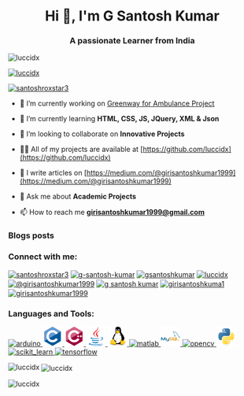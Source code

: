 <h1 align="center">Hi 👋, I'm G Santosh Kumar</h1>
<h3 align="center">A passionate Learner from India</h3>

<p align="left"> <img src="https://komarev.com/ghpvc/?username=luccidx&label=Profile%20views&color=0e75b6&style=flat" alt="luccidx" /> </p>

<p align="left"> <a href="https://github.com/ryo-ma/github-profile-trophy"><img src="https://github-profile-trophy.vercel.app/?username=luccidx" alt="luccidx" /></a> </p>

<p align="left"> <a href="https://twitter.com/santoshroxstar3" target="blank"><img src="https://img.shields.io/twitter/follow/santoshroxstar3?logo=twitter&style=for-the-badge" alt="santoshroxstar3" /></a> </p>

- 🔭 I’m currently working on [Greenway for Ambulance Project](https://github.com/luccidx/Greenway-for-Ambulance-by-Automatic-Control-of-Traffic-Lights)

- 🌱 I’m currently learning **HTML, CSS, JS, JQuery, XML & Json**

- 👯 I’m looking to collaborate on **Innovative Projects**

- 👨‍💻 All of my projects are available at [https://github.com/luccidx](https://github.com/luccidx)

- 📝 I write articles on [https://medium.com/@girisantoshkumar1999](https://medium.com/@girisantoshkumar1999)

- 💬 Ask me about **Academic Projects**

- 📫 How to reach me **girisantoshkumar1999@gmail.com**

### Blogs posts
<!-- BLOG-POST-LIST:START -->
<!-- BLOG-POST-LIST:END -->


<h3 align="left">Connect with me:</h3>
<p align="left">
<a href="https://twitter.com/santoshroxstar3" target="blank"><img align="center" src="https://raw.githubusercontent.com/rahuldkjain/github-profile-readme-generator/master/src/images/icons/Social/twitter.svg" alt="santoshroxstar3" height="30" width="40" /></a>
<a href="https://linkedin.com/in/g-santosh-kumar" target="blank"><img align="center" src="https://raw.githubusercontent.com/rahuldkjain/github-profile-readme-generator/master/src/images/icons/Social/linked-in-alt.svg" alt="g-santosh-kumar" height="30" width="40" /></a>
<a href="https://kaggle.com/gsantoshkumar" target="blank"><img align="center" src="https://raw.githubusercontent.com/rahuldkjain/github-profile-readme-generator/master/src/images/icons/Social/kaggle.svg" alt="gsantoshkumar" height="30" width="40" /></a>
<a href="https://instagram.com/luccidx" target="blank"><img align="center" src="https://raw.githubusercontent.com/rahuldkjain/github-profile-readme-generator/master/src/images/icons/Social/instagram.svg" alt="luccidx" height="30" width="40" /></a>
<a href="https://medium.com/@girisantoshkumar1999" target="blank"><img align="center" src="https://raw.githubusercontent.com/rahuldkjain/github-profile-readme-generator/master/src/images/icons/Social/medium.svg" alt="@girisantoshkumar1999" height="30" width="40" /></a>
<a href="https://www.youtube.com/c/g santosh kumar" target="blank"><img align="center" src="https://raw.githubusercontent.com/rahuldkjain/github-profile-readme-generator/master/src/images/icons/Social/youtube.svg" alt="g santosh kumar" height="30" width="40" /></a>
<a href="https://www.hackerrank.com/girisantoshkuma1" target="blank"><img align="center" src="https://raw.githubusercontent.com/rahuldkjain/github-profile-readme-generator/master/src/images/icons/Social/hackerrank.svg" alt="girisantoshkuma1" height="30" width="40" /></a>
<a href="https://auth.geeksforgeeks.org/user/girisantoshkumar1999" target="blank"><img align="center" src="https://raw.githubusercontent.com/rahuldkjain/github-profile-readme-generator/master/src/images/icons/Social/geeks-for-geeks.svg" alt="girisantoshkumar1999" height="30" width="40" /></a>
</p>

<h3 align="left">Languages and Tools:</h3>
<p align="left"> <a href="https://www.arduino.cc/" target="_blank"> <img src="https://cdn.worldvectorlogo.com/logos/arduino-1.svg" alt="arduino" width="40" height="40"/> </a> <a href="https://www.cprogramming.com/" target="_blank"> <img src="https://raw.githubusercontent.com/devicons/devicon/master/icons/c/c-original.svg" alt="c" width="40" height="40"/> </a> <a href="https://www.w3schools.com/cpp/" target="_blank"> <img src="https://raw.githubusercontent.com/devicons/devicon/master/icons/cplusplus/cplusplus-original.svg" alt="cplusplus" width="40" height="40"/> </a> <a href="https://www.java.com" target="_blank"> <img src="https://raw.githubusercontent.com/devicons/devicon/master/icons/java/java-original.svg" alt="java" width="40" height="40"/> </a> <a href="https://www.linux.org/" target="_blank"> <img src="https://raw.githubusercontent.com/devicons/devicon/master/icons/linux/linux-original.svg" alt="linux" width="40" height="40"/> </a> <a href="https://www.mathworks.com/" target="_blank"> <img src="https://upload.wikimedia.org/wikipedia/commons/2/21/Matlab_Logo.png" alt="matlab" width="40" height="40"/> </a> <a href="https://www.mysql.com/" target="_blank"> <img src="https://raw.githubusercontent.com/devicons/devicon/master/icons/mysql/mysql-original-wordmark.svg" alt="mysql" width="40" height="40"/> </a> <a href="https://opencv.org/" target="_blank"> <img src="https://www.vectorlogo.zone/logos/opencv/opencv-icon.svg" alt="opencv" width="40" height="40"/> </a> <a href="https://www.python.org" target="_blank"> <img src="https://raw.githubusercontent.com/devicons/devicon/master/icons/python/python-original.svg" alt="python" width="40" height="40"/> </a> <a href="https://scikit-learn.org/" target="_blank"> <img src="https://upload.wikimedia.org/wikipedia/commons/0/05/Scikit_learn_logo_small.svg" alt="scikit_learn" width="40" height="40"/> </a> <a href="https://www.tensorflow.org" target="_blank"> <img src="https://www.vectorlogo.zone/logos/tensorflow/tensorflow-icon.svg" alt="tensorflow" width="40" height="40"/> </a> </p>

<p><img align="left" src="https://github-readme-stats.vercel.app/api/top-langs?username=luccidx&show_icons=true&locale=en&layout=compact" alt="luccidx" /></p>

<p>&nbsp;<img align="center" src="https://github-readme-stats.vercel.app/api?username=luccidx&show_icons=true&locale=en" alt="luccidx" /></p>

<p><img align="center" src="https://github-readme-streak-stats.herokuapp.com/?user=luccidx&" alt="luccidx" /></p>
